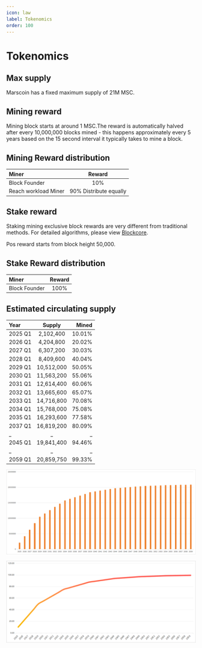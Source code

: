 ```yaml
---
icon: law
label: Tokenomics
order: 100
---
```

# Tokenomics

## Max supply

Marscoin has a fixed maximum supply of 21M MSC.

## Mining reward

Mining block starts at around 1 MSC.The reward is automatically halved after every 10,000,000 blocks mined - this happens approximately every 5 years based on the 15 second interval it typically takes to mine a block.

## Mining Reward distribution

Miner   | Reward
:---   | :---:
Block Founder | 10%
Reach workload Miner | 90% Distribute equally

## Stake reward

Staking mining exclusive block rewards are very different from traditional methods. For detailed algorithms, please view [Blockcore](https://github.com/block-core/blockcore/blob/master/Documentation/proof-of-stake.md).

Pos reward starts from block height 50,000.

## Stake Reward distribution

 Miner   | Reward
:---   | :---:
Block Founder | 100%


## Estimated circulating supply

Year   | Supply | Mined
:---   | :---: | ---:
2025 Q1 | 	2,102,400	| 10.01%
2026 Q1	| 4,204,800	| 20.02%
2027 Q1 | 	6,307,200	| 30.03%
2028 Q1	| 8,409,600	| 40.04%
2029 Q1 | 	10,512,000| 	50.05%
2030 Q1	| 11,563,200	| 55.06%
2031 Q1	| 12,614,400	| 60.06%
2032 Q1	| 13,665,600	| 65.07%
2033 Q1	| 14,716,800	| 70.08%
2034 Q1	| 15,768,000| 	75.08%
2035 Q1	| 16,293,600	| 77.58%
2037 Q1	| 16,819,200	| 80.09%
_	| _	| _
2045 Q1	| 19,841,400| 	94.46%
_	| _	| _
2059 Q1	| 20,859,750	| 99.33%

![Emission Scheme](/static/supply.png)

![Emission Scheme 2](/static/supply2.png)
